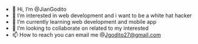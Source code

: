 - 👋 Hi, I’m @JianGodito
- 👀 I’m interested in web development and i want to be a white hat hacker
- 🌱 I’m currently learning web development and mobile app
- 💞️ I’m looking to collaborate on related to my interested
- 📫 How to reach you can email me @Jgodito27@gmail.com

<!---
POOHDIE/POOHDIE is a ✨ special ✨ repository because its `README.md` (this file) appears on your GitHub profile.
You can click the Preview link to take a look at your changes.
--->
